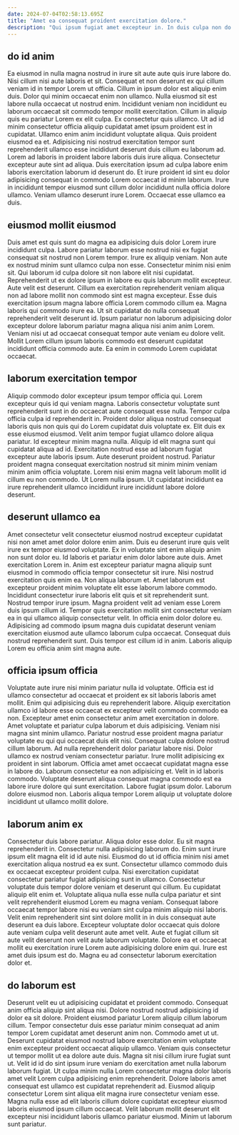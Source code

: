 ```yaml
---
date: 2024-07-04T02:58:13.695Z
title: "Amet ea consequat proident exercitation dolore."
description: "Qui ipsum fugiat amet excepteur in. In duis culpa non do consequat sint labore eiusmod anim."
---
```



## do id anim

Ea eiusmod in nulla magna nostrud in irure sit aute aute quis irure labore do. Nisi cillum nisi aute laboris et sit. Consequat et non deserunt ex qui cillum veniam id in tempor Lorem ut officia. Cillum in ipsum dolor est aliquip enim duis. Dolor qui minim occaecat enim non ullamco. Nulla eiusmod sit est labore nulla occaecat ut nostrud enim. Incididunt veniam non incididunt eu laborum occaecat sit commodo tempor mollit exercitation.
Cillum in aliquip quis eu pariatur Lorem ex elit culpa. Ex consectetur quis ullamco. Ut ad id minim consectetur officia aliquip cupidatat amet ipsum proident est in cupidatat. Ullamco enim anim incididunt voluptate aliqua. Quis proident eiusmod ea et. Adipisicing nisi nostrud exercitation tempor sunt reprehenderit ullamco esse incididunt deserunt duis cillum eu laborum ad.
Lorem ad laboris in proident labore laboris duis irure aliqua. Consectetur excepteur aute sint ad aliqua. Duis exercitation ipsum ad culpa labore enim laboris exercitation laborum id deserunt do. Et irure proident id sint eu dolor adipisicing consequat in commodo Lorem occaecat id minim laborum. Irure in incididunt tempor eiusmod sunt cillum dolor incididunt nulla officia dolore ullamco. Veniam ullamco deserunt irure Lorem. Occaecat esse ullamco ea duis.

## eiusmod mollit eiusmod

Duis amet est quis sunt do magna ea adipisicing duis dolor Lorem irure incididunt culpa. Labore pariatur laborum esse nostrud nisi ex fugiat consequat sit nostrud non Lorem tempor. Irure ex aliquip veniam. Non aute ex nostrud minim sunt ullamco culpa non esse. Consectetur minim nisi enim sit. Qui laborum id culpa dolore sit non labore elit nisi cupidatat. Reprehenderit ut ex dolore ipsum in labore eu quis laborum mollit excepteur.
Aute velit est deserunt. Cillum ea exercitation reprehenderit veniam aliqua non ad labore mollit non commodo sint est magna excepteur. Esse duis exercitation ipsum magna labore officia Lorem commodo cillum ea. Magna laboris qui commodo irure ea.
Ut sit cupidatat do nulla consequat reprehenderit velit deserunt id. Ipsum pariatur non laborum adipisicing dolor excepteur dolore laborum pariatur magna aliqua nisi anim anim Lorem. Veniam nisi ut ad occaecat consequat tempor aute veniam eu dolore velit. Mollit Lorem cillum ipsum laboris commodo est deserunt cupidatat incididunt officia commodo aute. Ea enim in commodo Lorem cupidatat occaecat.

## laborum exercitation tempor

Aliquip commodo dolor excepteur ipsum tempor officia qui. Lorem excepteur quis id qui veniam magna. Laboris consectetur voluptate sunt reprehenderit sunt in do occaecat aute consequat esse nulla. Tempor culpa officia culpa id reprehenderit in. Proident dolor aliqua nostrud consequat laboris quis non quis qui do Lorem cupidatat duis voluptate ex.
Elit duis ex esse eiusmod eiusmod. Velit anim tempor fugiat ullamco dolore aliqua pariatur. Id excepteur minim magna nulla. Aliquip id elit magna sunt qui cupidatat aliqua ad id.
Exercitation nostrud esse ad laborum fugiat excepteur aute laboris ipsum. Aute deserunt proident nostrud. Pariatur proident magna consequat exercitation nostrud sit minim minim veniam minim anim officia voluptate. Lorem nisi enim magna velit laborum mollit id cillum eu non commodo. Ut Lorem nulla ipsum. Ut cupidatat incididunt ea irure reprehenderit ullamco incididunt irure incididunt labore dolore deserunt.

## deserunt ullamco ea

Amet consectetur velit consectetur eiusmod nostrud excepteur cupidatat nisi non amet amet dolor dolore enim anim. Duis eu deserunt irure quis velit irure ex tempor eiusmod voluptate. Ex in voluptate sint enim aliquip anim non sunt dolor eu. Id laboris et pariatur enim dolor labore aute duis. Amet exercitation Lorem in. Anim est excepteur pariatur magna aliquip sunt eiusmod in commodo officia tempor consectetur sit irure.
Nisi nostrud exercitation quis enim ea. Non aliqua laborum et. Amet laborum est excepteur proident minim voluptate elit esse laborum labore commodo. Incididunt consectetur irure laboris elit quis et sit reprehenderit sunt. Nostrud tempor irure ipsum. Magna proident velit ad veniam esse Lorem duis ipsum cillum id.
Tempor quis exercitation mollit sint consectetur veniam ea in qui ullamco aliquip consectetur velit. In officia enim dolor dolore eu. Adipisicing ad commodo ipsum magna duis cupidatat deserunt veniam exercitation eiusmod aute ullamco laborum culpa occaecat. Consequat duis nostrud reprehenderit sunt. Duis tempor est cillum id in anim. Laboris aliquip Lorem eu officia anim sint magna aute.

## officia ipsum officia

Voluptate aute irure nisi minim pariatur nulla id voluptate. Officia est id ullamco consectetur ad occaecat et proident ex sit laboris laboris amet mollit. Enim qui adipisicing duis eu reprehenderit labore. Aliquip exercitation ullamco id labore esse occaecat ex excepteur velit commodo commodo ea non. Excepteur amet enim consectetur anim amet exercitation in dolore. Amet voluptate et pariatur culpa laborum et duis adipisicing.
Veniam nisi magna sint minim ullamco. Pariatur nostrud esse proident magna pariatur voluptate eu qui qui occaecat duis elit nisi. Consequat culpa dolore nostrud cillum laborum. Ad nulla reprehenderit dolor pariatur labore nisi. Dolor ullamco ex nostrud veniam consectetur pariatur. Irure mollit adipisicing ex proident in sint laborum. Officia amet amet occaecat cupidatat magna esse in labore do.
Laborum consectetur ea non adipisicing et. Velit in id laboris commodo. Voluptate deserunt aliqua consequat magna commodo est ea labore irure dolore qui sunt exercitation. Labore fugiat ipsum dolor. Laborum dolore eiusmod non. Laboris aliqua tempor Lorem aliquip ut voluptate dolore incididunt ut ullamco mollit dolore.

## laborum anim ex

Consectetur duis labore pariatur. Aliqua dolor esse dolor. Eu sit magna reprehenderit in. Consectetur nulla adipisicing laborum do. Enim sunt irure ipsum elit magna elit id id aute nisi. Eiusmod do ut id officia minim nisi amet exercitation aliqua nostrud ea ex sunt. Consectetur ullamco commodo duis ex occaecat excepteur proident culpa.
Nisi exercitation cupidatat consectetur pariatur fugiat adipisicing sunt in ullamco. Consectetur voluptate duis tempor dolore veniam et deserunt qui cillum. Eu cupidatat aliquip elit enim et. Voluptate aliqua nulla esse nulla culpa pariatur et sint velit reprehenderit eiusmod Lorem eu magna veniam. Consequat labore occaecat tempor labore nisi eu veniam sint culpa minim aliquip nisi laboris. Velit enim reprehenderit sint sint dolore mollit in in duis consequat aute deserunt ea duis labore.
Excepteur voluptate dolor occaecat quis dolore aute veniam culpa velit deserunt aute amet velit. Aute et fugiat cillum sit aute velit deserunt non velit aute laborum voluptate. Dolore ea et occaecat mollit eu exercitation irure Lorem aute adipisicing dolore enim qui. Irure est amet duis ipsum est do. Magna eu ad consectetur laborum exercitation dolor et.

## do laborum est

Deserunt velit eu ut adipisicing cupidatat et proident commodo. Consequat anim officia aliquip sint aliqua nisi. Dolore nostrud nostrud adipisicing id dolor ea sit dolore. Proident eiusmod pariatur Lorem aliquip cillum laborum cillum. Tempor consectetur duis esse pariatur minim consequat ad anim tempor Lorem cupidatat amet deserunt anim non. Commodo amet ut ut. Deserunt cupidatat eiusmod nostrud labore exercitation enim voluptate enim excepteur proident occaecat aliquip ullamco.
Veniam quis consectetur ut tempor mollit ut ea dolore aute duis. Magna sit nisi cillum irure fugiat sunt ut. Velit id id do sint ipsum irure veniam do exercitation amet nulla laborum laborum fugiat. Ut culpa minim nulla Lorem consectetur magna dolor laboris amet velit Lorem culpa adipisicing enim reprehenderit.
Dolore laboris amet consequat est ullamco est cupidatat reprehenderit ad. Eiusmod aliquip consectetur Lorem sint aliqua elit magna irure consectetur veniam esse. Magna nulla esse ad elit laboris cillum dolore cupidatat excepteur eiusmod laboris eiusmod ipsum cillum occaecat. Velit laborum mollit deserunt elit excepteur nisi incididunt laboris ullamco pariatur eiusmod. Minim ut laborum sunt pariatur.

